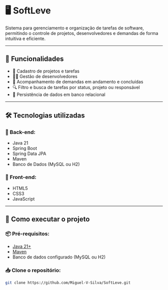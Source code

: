 # 🖥️ SoftLeve

Sistema para gerenciamento e organização de tarefas de software, permitindo o controle de projetos, desenvolvedores e demandas de forma intuitiva e eficiente.

---

## 📌 Funcionalidades

- 📂 Cadastro de projetos e tarefas
- 👨‍💻 Gestão de desenvolvedores
- 📅 Acompanhamento de demandas em andamento e concluídas
- 🔍 Filtro e busca de tarefas por status, projeto ou responsável
- 💾 Persistência de dados em banco relacional

---

## 🛠️ Tecnologias utilizadas

### 📌 Back-end:
- Java 21
- Spring Boot
- Spring Data JPA
- Maven
- Banco de Dados (MySQL ou H2)

### 📌 Front-end:
- HTML5
- CSS3
- JavaScript

---

## 🚀 Como executar o projeto

### 📦 Pré-requisitos:
- [Java 21+](https://www.oracle.com/java/technologies/downloads/)
- [Maven](https://maven.apache.org/download.cgi)
- Banco de dados configurado (MySQL ou H2)

### 📥 Clone o repositório:

```bash
git clone https://github.com/Miguel-V-Silva/SoftLeve.git
